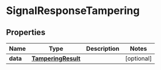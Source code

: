 

# SignalResponseTampering


## Properties

| Name | Type | Description | Notes |
|------------ | ------------- | ------------- | -------------|
|**data** | [**TamperingResult**](TamperingResult.md) |  |  [optional] |



